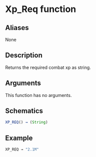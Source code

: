 # Xp_Req function

## Aliases

None

## Description

Returns the required combat xp as string.

## Arguments

This function has no arguments.

## Schematics

```js
XP_REQ() → (String)
```

## Example

```js
XP_REQ → "2.1M"
```
